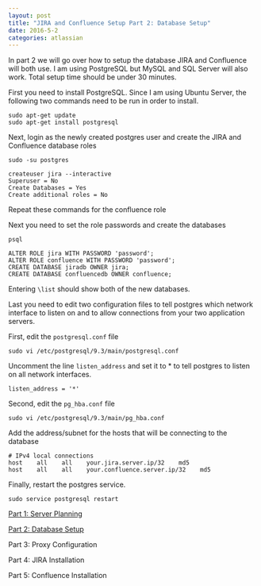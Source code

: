 ```yaml
---
layout: post
title: "JIRA and Confluence Setup Part 2: Database Setup"
date: 2016-5-2
categories: atlassian
---
```

In part 2 we will go over how to setup the database JIRA and Confluence will both use. I am using PostgreSQL but MySQL and SQL Server will also work. Total setup time should be under 30 minutes.

First you need to install PostgreSQL. Since I am using Ubuntu Server, the following two commands need to be run in order to install.

    sudo apt-get update
    sudo apt-get install postgresql

Next, login as the newly created postgres user and create the JIRA and Confluence database roles

    sudo -su postgres

    createuser jira --interactive
    Superuser = No
    Create Databases = Yes
    Create additional roles = No

Repeat these commands for the confluence role

Next you need to set the role passwords and create the databases

    psql

    ALTER ROLE jira WITH PASSWORD 'password';
    ALTER ROLE confluence WITH PASSWORD 'password';
    CREATE DATABASE jiradb OWNER jira;
    CREATE DATABASE confluencedb OWNER confluence;

Entering `\list` should show both of the new databases.

Last you need to edit two configuration files to tell postgres which network interface to listen on and to allow connections from your two application servers.

First, edit the `postgresql.conf` file

    sudo vi /etc/postgresql/9.3/main/postgresql.conf

Uncomment the line `listen_address` and set it to * to tell postgres to listen on all network interfaces.

    listen_address = '*'

Second, edit the `pg_hba.conf` file

    sudo vi /etc/postgresql/9.3/main/pg_hba.conf

Add the address/subnet for the hosts that will be connecting to the database

    # IPv4 local connections
    host    all    all    your.jira.server.ip/32    md5
    host    all    all    your.confluence.server.ip/32    md5

Finally, restart the postgres service.

    sudo service postgresql restart

[Part 1: Server Planning](http://michaelpatterson.me/atlassian/2016/05/01/jira-confluence-setup-part-1.html)

[Part 2: Database Setup](http://michaelpatterson.me/atlassian/2016/05/02/jira-confluence-setup-part-2.html)

Part 3: Proxy Configuration

Part 4: JIRA Installation

Part 5: Confluence Installation
